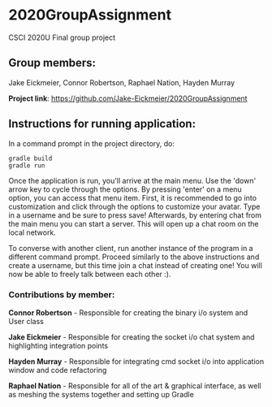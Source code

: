 # 2020GroupAssignment
CSCI 2020U Final group project

## Group members:
Jake Eickmeier, Connor Robertson, Raphael Nation, Hayden Murray

**Project link**: https://github.com/Jake-Eickmeier/2020GroupAssignment

## **Instructions for running application:**
In a command prompt in the project directory, do:
```
gradle build
gradle run
```
Once the application is run, you'll arrive at the main menu.
Use the 'down' arrow key to cycle through the options. By pressing 'enter' on a menu option,
you can access that menu item. First, it is recommended to go into customization and click through
the options to customize your avatar. Type in a username and be sure to press save! Afterwards,
by entering chat from the main menu you can start a server. This will open up a chat room on the local network.

To converse with another client, run another instance of the program in a different command prompt. Proceed
similarly to the above instructions and create a username, but this time join a chat instead of creating one!
You will now be able to freely talk between each other :).

### Contributions by member:

**Connor Robertson** - Responsible for creating the binary i/o system and User class

**Jake Eickmeier** - Responsible for creating the socket i/o chat system and highlighting integration points

**Hayden Murray** - Responsible for integrating cmd socket i/o into application window and code refactoring

**Raphael Nation** - Responsible for all of the art & graphical interface, as well as meshing the systems together and setting up Gradle